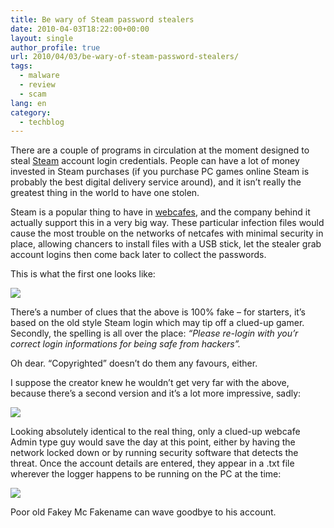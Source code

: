 ```yaml
---
title: Be wary of Steam password stealers
date: 2010-04-03T18:22:00+00:00
layout: single
author_profile: true
url: 2010/04/03/be-wary-of-steam-password-stealers/
tags:
  - malware
  - review
  - scam
lang: en
category: 
  - techblog
---
```

There are a couple of programs in circulation at the moment designed to steal [Steam](http://en.wikipedia.org/wiki/Steam_%28content_delivery%29) account login credentials. People can have a lot of money invested in Steam purchases (if you purchase PC games online Steam is probably the best digital delivery service around), and it isn’t really the greatest thing in the world to have one stolen.

Steam is a popular thing to have in [webcafes](https://cafe.steampowered.com/), and the company behind it actually support this in a very big way. These particular infection files would cause the most trouble on the networks of netcafes with minimal security in place, allowing chancers to install files with a USB stick, let the stealer grab account logins then come back later to collect the passwords.

This is what the first one looks like:

[![](http://1.bp.blogspot.com/_vaUVXcmC3OI/S7d__PoP4GI/AAAAAAAABdo/UOOFbNONSRo/s320/fkstm1.jpg)](http://1.bp.blogspot.com/_vaUVXcmC3OI/S7d__PoP4GI/AAAAAAAABdo/UOOFbNONSRo/s1600-h/fkstm1.jpg)

There’s a number of clues that the above is 100% fake – for starters, it’s based on the old style Steam login which may tip off a clued-up gamer. Secondly, the spelling is all over the place: _“Please re-login with you’r correct login informations for being safe from hackers”._

Oh dear. “Copyrighted” doesn’t do them any favours, either.

I suppose the creator knew he wouldn’t get very far with the above, because there’s a second version and it’s a lot more impressive, sadly:

[![](http://4.bp.blogspot.com/_vaUVXcmC3OI/S7eAAhmwp3I/AAAAAAAABds/ueAHtttG24I/s320/fkstm2.jpg)](http://4.bp.blogspot.com/_vaUVXcmC3OI/S7eAAhmwp3I/AAAAAAAABds/ueAHtttG24I/s1600-h/fkstm2.jpg)

Looking absolutely identical to the real thing, only a clued-up webcafe Admin type guy would save the day at this point, either by having the network locked down or by running security software that detects the threat. Once the account details are entered, they appear in a .txt file wherever the logger happens to be running on the PC at the time:

[![](http://1.bp.blogspot.com/_vaUVXcmC3OI/S7eABp7II2I/AAAAAAAABdw/HrbdEmAHBRU/s320/fkstm3.jpg)](http://1.bp.blogspot.com/_vaUVXcmC3OI/S7eABp7II2I/AAAAAAAABdw/HrbdEmAHBRU/s1600-h/fkstm3.jpg)

Poor old Fakey Mc Fakename can wave goodbye to his account.